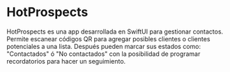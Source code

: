 # HotProspects
HotProspects es una app desarrollada en SwiftUI para gestionar contactos. Permite escanear códigos QR para agregar posibles clientes o clientes potenciales a una lista. Después pueden marcar sus estados como: "Contactados" ó "No contactados" con la posibilidad de programar recordatorios para hacer un seguimiento.
